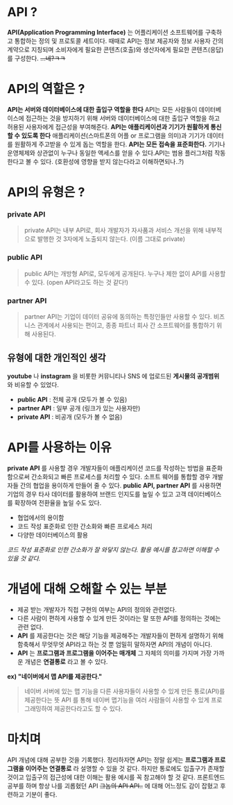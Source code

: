 # API ?

__API(Application Programming Interface)__ 는 어플리케이션 소프트웨어를 구축하고 통합하는 정의 및 프로토콜 세트이다. 때때로 API는 정보 제공자와 정보 사용자 간의 계약으로 지칭되며 소비자에게 필요한 콘텐츠(호출)와 생산자에게 필요한 콘텐츠(응답)를 구성한다.
~~...네?ㅋㅋ~~
# API의 역할은 ?
__API는 서버와 데이터베이스에 대한 출입구 역할을 한다__
API는 모든 사람들이 데이터베이스에 접근하는 것을 방지하기 위해 서버와 데이터베이스에 대한 출입구 역할을 하고 허용된 사용자에게 접근성을 부여해준다.
__API는 애플리케이션과 기기가 원활하게 통신할 수 있도록 한다__
애플리케이션(스마트폰의 어플 or 프로그램을 의미)과 기기가 데이터를 원활하게 주고받을 수 있게 돕는 역할을 한다.
__API는 모든 접속을 표준화한다.__
기기나 운영체제와 상관없이 누구나 동일한 액세스를 얻을 수 있다.API는 범용 플러그처럼 작동한다고 볼 수 있다. 
(호환성에 영향을 받지 않는다라고 이해하면되나..?)

# API의 유형은 ?
### private API
>private API는 내부 API로, 회사 개발자가 자사품과 서비스 개선을 위해 내부적으로 발행한 것 3자에게 노출되지 않는다. (이름 그대로 private)

### public API
>public API는 개방형 API로, 모두에게 공개된다. 누구나 제한 없이 API를 사용할 수 있다. (open API라고도 하는 것 같다!)

### partner API
>partner API는 기업이 데이터 공유에 동의하는 특정인들만 사용할 수 있다. 비즈니스 관계에서 사용되는 편이고, 종종 파트너 회사 간 소프트웨어를 통합하기 위해 사용된다.

## 유형에 대한 개인적인 생각
__youtube__ 나 __instagram__ 을 비롯한 커뮤니티나 SNS 에 업로드된 __게시물의 공개범위__ 와 비유할 수 있었다.

- __public API__ : 전체 공개 (모두가 볼 수 있음)
- __partner API__ : 일부 공개 (링크가 있는 사용자만)
- __private API__ : 비공개 (모두가 볼 수 없음)

# API를 사용하는 이유
__private API__ 를 사용할 경우 개발자들이 애플리케이션 코드를 작성하는 방법을 표준화함으로써 간소화되고 빠른 프로세스를 처리할 수 있다.
소프트 웨어를 통합할 경우 개발자들 간의 협업을 용이하게 만들어 줄 수 있다.
__public API, partner API__ 를 사용하면 기업의 경우 타사 데이터를 활용하여 브랜드 인지도를 높일 수 있고 고객 데이터베이스를 확장하여 전환율을 높일 수도 있다.

- 협업에서의 용이함
- 코드 작성 표준화로 인한 간소화와 빠른 프로세스 처리
- 다양한 데이터베이스의 활용

_코드 작성 표준화로 인한 간소화가 잘 와닿지 않는다. 활용 예시를 참고하면 이해할 수 있을 것 같다._

# 개념에 대해 오해할 수 있는 부분

- 제공 받는 개발자가 직접 구현의 여부는 API의 정의와 관련없다.
- 다른 사람이 편하게 사용할 수 있게 만든 것이라는 말 또한 API를 정의하는 것에는 관련 없다.
- __API__ 를 제공한다는 것은 해당 기능을 제공해주는 개발자들이 편하게 설명하기 위해 함축해서 무엇무엇 API라고 하는 것 뿐 엄밀히 말하자면 API의 개념이 아니다.
- __API__ 는 __프로그램과 프로그램을 이어주는 매개체__ 그 자체의 의미를 가지며 가장 가까운 개념은 __연결통로__ 라고 볼 수 있다.

__ex) "네이버에서 맵 API를 제공한다."__

>네이버 서버에 있는 맵 기능을 다른 사용자들이 사용할 수 있게 만든 통로(API)를 제공한다는 뜻
API 를 통해 네이버 맵기능을 여러 사람들이 사용할 수 있게 프로그래밍하여 제공한다라고도 할 수 있다.

# 마치며
API 개념에 대해 공부한 것을 기록했다. 정리하자면 API는 정말 쉽게는 __프로그램과 프로그램을 이어주는 연결통로__ 라 설명할 수 있을 것 같다. 하지만 통로에도 입출구가 존재할 것이고 입출구의 접근성에 대한 이해는 활용 예시를 꼭 참고해야 할 것 같다. 프론트엔드 공부를 하며 항상 나를 괴롭혔던 API ~~그놈의 API API..~~ 에 대해 어느정도 감이 잡혔고 후련하고 기분이 좋다.
